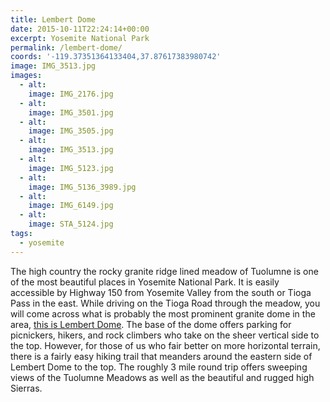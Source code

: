 ```yaml
---
title: Lembert Dome
date: 2015-10-11T22:24:14+00:00
excerpt: Yosemite National Park
permalink: /lembert-dome/
coords: '-119.37351364133404,37.87617383980742'
image: IMG_3513.jpg
images:
  - alt: 
    image: IMG_2176.jpg
  - alt: 
    image: IMG_3501.jpg
  - alt: 
    image: IMG_3505.jpg
  - alt: 
    image: IMG_3513.jpg
  - alt: 
    image: IMG_5123.jpg
  - alt: 
    image: IMG_5136_3989.jpg
  - alt: 
    image: IMG_6149.jpg
  - alt: 
    image: STA_5124.jpg
tags:
  - yosemite
---
```

The high country the rocky granite ridge lined meadow of Tuolumne is one of the most beautiful places in Yosemite National Park. It is easily accessible by Highway 150 from Yosemite Valley from the south or Tioga Pass in the east. While driving on the Tioga Road through the meadow, you will come across what is probably the most prominent granite dome in the area, <a href="http://www.nps.gov/yose/planyourvisit/tmhikes.htm">this is Lembert Dome</a>. The base of the dome offers parking for picnickers, hikers, and rock climbers who take on the sheer vertical side to the top. However, for those of us who fair better on more horizontal terrain, there is a fairly easy hiking trail that meanders around the eastern side of Lembert Dome to the top. The roughly 3 mile round trip offers sweeping views of the Tuolumne Meadows as well as the beautiful and rugged high Sierras.

